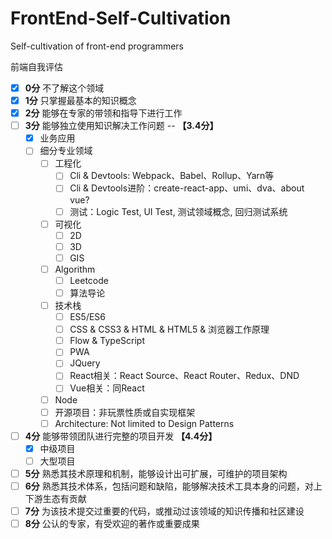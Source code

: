 # FrontEnd-Self-Cultivation
Self-cultivation of front-end programmers


前端自我评估


- [x] **0分** 不了解这个领域
- [x] **1分** 只掌握最基本的知识概念
- [x] **2分** 能够在专家的带领和指导下进行工作
- [ ] **3分** 能够独立使用知识解决工作问题 -- **【3.4分】**
    - [x] 业务应用
    - [ ] 细分专业领域
      - [ ] 工程化
        - [ ] Cli & Devtools: Webpack、Babel、Rollup、Yarn等
        - [ ] Cli & Devtools进阶：create-react-app、umi、dva、about vue?
        - [ ] 测试：Logic Test, UI Test, 测试领域概念,  回归测试系统
      - [ ] 可视化
        - [ ] 2D
        - [ ] 3D
        - [ ] GIS
      - [ ] Algorithm
        - [ ] Leetcode
        - [ ] 算法导论
      - [ ] 技术栈
        - [ ] ES5/ES6
        - [ ] CSS & CSS3 & HTML & HTML5 & 浏览器工作原理
        - [ ] Flow & TypeScript
        - [ ] PWA
        - [ ] JQuery
        - [ ] React相关：React Source、React Router、Redux、DND
        - [ ] Vue相关：同React
      - [ ] Node
      - [ ] 开源项目：非玩票性质或自实现框架
      - [ ] Architecture: Not limited to Design Patterns
- [ ] **4分** 能够带领团队进行完整的项目开发 **【4.4分】**
    - [x] 中级项目
    - [ ] 大型项目
- [ ] **5分** 熟悉其技术原理和机制，能够设计出可扩展，可维护的项目架构
- [ ] **6分** 熟悉其技术体系，包括问题和缺陷，能够解决技术工具本身的问题，对上下游生态有贡献
- [ ] **7分** 为该技术提交过重要的代码，或推动过该领域的知识传播和社区建设
- [ ] **8分** 公认的专家，有受欢迎的著作或重要成果
